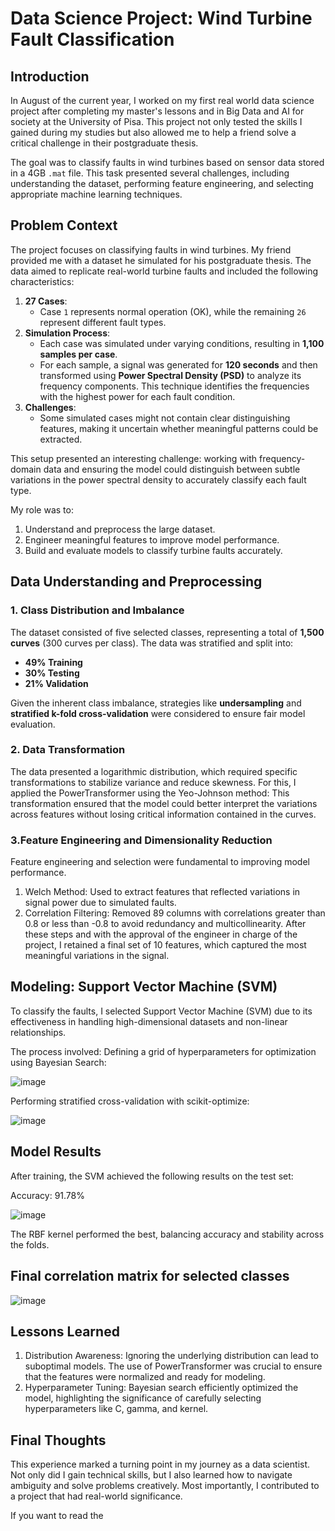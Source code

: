 # Data Science Project: Wind Turbine Fault Classification

## Introduction
In August of the current year, I worked on my first real world data science project after completing my master's lessons and in Big Data and AI for society at the University of Pisa. This project not only tested the skills I gained during my studies but also allowed me to help a friend solve a critical challenge in their postgraduate thesis.

The goal was to classify faults in wind turbines based on sensor data stored in a 4GB `.mat` file. This task presented several challenges, including understanding the dataset, performing feature engineering, and selecting appropriate machine learning techniques. 

## Problem Context
The project focuses on classifying faults in wind turbines. My friend provided me with a dataset he simulated for his postgraduate thesis. The data aimed to replicate real-world turbine faults and included the following characteristics:

1. **27 Cases**: 
   - Case `1` represents normal operation (OK), while the remaining `26` represent different fault types.
2. **Simulation Process**:
   - Each case was simulated under varying conditions, resulting in **1,100 samples per case**.
   - For each sample, a signal was generated for **120 seconds** and then transformed using **Power Spectral Density (PSD)** to analyze its frequency components. This technique identifies the frequencies with the highest power for each fault condition.
3. **Challenges**:
   - Some simulated cases might not contain clear distinguishing features, making it uncertain whether meaningful patterns could be extracted.

This setup presented an interesting challenge: working with frequency-domain data and ensuring the model could distinguish between subtle variations in the power spectral density to accurately classify each fault type.

My role was to:
1. Understand and preprocess the large dataset.
2. Engineer meaningful features to improve model performance.
3. Build and evaluate models to classify turbine faults accurately.

## Data Understanding and Preprocessing

### 1. Class Distribution and Imbalance
The dataset consisted of five selected classes, representing a total of **1,500 curves** (300 curves per class). The data was stratified and split into:
- **49% Training**
- **30% Testing**
- **21% Validation**

Given the inherent class imbalance, strategies like **undersampling** and **stratified k-fold cross-validation** were considered to ensure fair model evaluation.

### 2.  Data Transformation
The data presented a logarithmic distribution, which required specific transformations to stabilize variance and reduce skewness. For this, I applied the PowerTransformer using the Yeo-Johnson method: This transformation ensured that the model could better interpret the variations across features without losing critical information contained in the curves.

### 3.Feature Engineering and Dimensionality Reduction
Feature engineering and selection were fundamental to improving model performance.
1. Welch Method: Used to extract features that reflected variations in signal power due to simulated faults.
2. Correlation Filtering: Removed 89 columns with correlations greater than 0.8 or less than -0.8 to avoid redundancy and multicollinearity.
After these steps and with the approval of the engineer in charge of the project, I retained a final set of 10 features, which captured the most meaningful variations in the signal.

## Modeling: Support Vector Machine (SVM)
To classify the faults, I selected Support Vector Machine (SVM) due to its effectiveness in handling high-dimensional datasets and non-linear relationships. 

The process involved:
Defining a grid of hyperparameters for optimization using Bayesian Search:

![image](https://github.com/user-attachments/assets/e07dea6f-84dd-4a1d-87e1-f2a57e398368)

Performing stratified cross-validation with scikit-optimize:

![image](https://github.com/user-attachments/assets/8f8ef117-2dc7-4ccf-9c8d-d92ebc97ee56)


## Model Results
After training, the SVM achieved the following results on the test set:

Accuracy: 91.78%

![image](https://github.com/user-attachments/assets/92b754ed-41c8-412b-afd1-8c1febc146b7)

The RBF kernel performed the best, balancing accuracy and stability across the folds.

## Final correlation matrix for selected classes
![image](https://github.com/user-attachments/assets/eb8d2882-80ca-43ef-b46c-60b68751db3a)


## Lessons Learned
1. Distribution Awareness: Ignoring the underlying distribution can lead to suboptimal models. The use of PowerTransformer was crucial to ensure that the features were normalized and ready for modeling.
2. Hyperparameter Tuning: Bayesian search efficiently optimized the model, highlighting the significance of carefully selecting hyperparameters like C, gamma, and kernel.

## Final Thoughts
This experience marked a turning point in my journey as a data scientist. Not only did I gain technical skills, but I also learned how to navigate ambiguity and solve problems creatively. Most importantly, I contributed to a project that had real-world significance.

If you want to read the 

